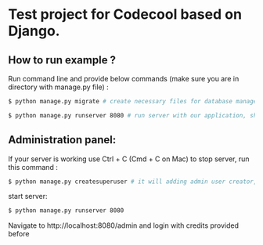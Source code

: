 # Test project for Codecool based on Django.

## How to run example ? 

Run command line and provide below commands (make sure you are in directory with manage.py file) : 
```sh 
$ python manage.py migrate # create necessary files for database manage (default database system is SQLite)
```
```sh 
$ python manage.py runserver 8080 # run server with our application, should works at http://localhost:8080 in web browser
```
## Administration panel: 

If your server is working use Ctrl + C (Cmd + C on Mac) to stop server, run this command :
```sh
$ python manage.py createsuperuser # it will adding admin user creator, provide necessary data (username, email and password)
```
start server: 
```sh
$ python manage.py runserver 8080
```

Navigate to http://localhost:8080/admin and login with credits provided before
